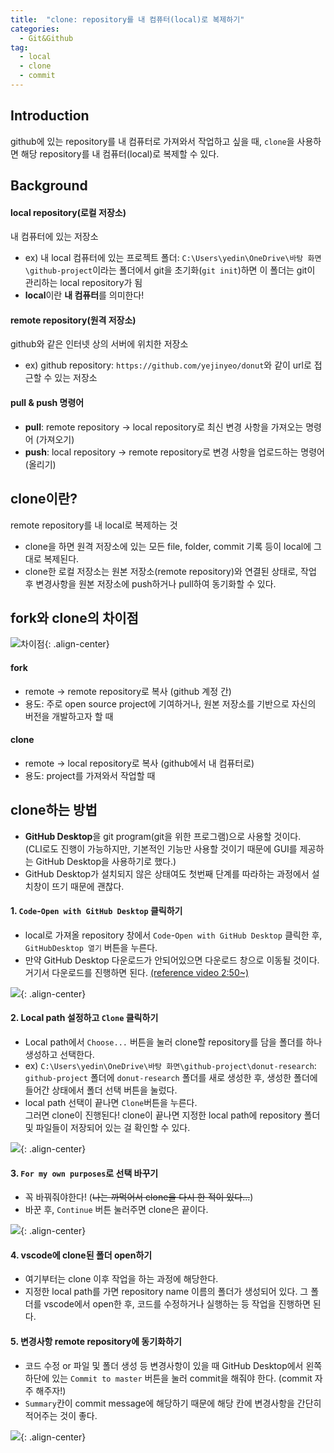 ```yaml
---
title:  "clone: repository를 내 컴퓨터(local)로 복제하기"
categories: 
  - Git&Github
tag:
  - local
  - clone
  - commit
---
```



## Introduction
github에 있는 repository를 내 컴퓨터로 가져와서 작업하고 싶을 때, `clone`을 사용하면 해당 repository를 내 컴퓨터(local)로 복제할 수 있다.


## Background
#### local repository(로컬 저장소)
내 컴퓨터에 있는 저장소
- ex) 내 local 컴퓨터에 있는 프로젝트 폴더:  `C:\Users\yedin\OneDrive\바탕 화면\github-project`이라는 폴더에서 git을 초기화(`git init`)하면 이 폴더는 git이 관리하는 local repository가 됨
- **local**이란 **내 컴퓨터**를 의미한다!

#### remote repository(원격 저장소)
github와 같은 인터넷 상의 서버에 위치한 저장소
- ex) github repository: `https://github.com/yejinyeo/donut`와 같이 url로 접근할 수 있는 저장소

#### pull & push 명령어
- **pull**: remote repository -> local repository로 최신 변경 사항을 가져오는 명령어 (가져오기)
- **push**: local repository -> remote repository로 변경 사항을 업로드하는 명령어 (올리기)


## clone이란?
remote repository를 내 local로 복제하는 것
- clone을 하면 원격 저장소에 있는 모든 file, folder, commit 기록 등이 local에 그대로 복제된다.
- clone한 로컬 저장소는 원본 저장소(remote repository)와 연결된 상태로, 작업 후 변경사항을 원본 저장소에 push하거나 pull하여 동기화할 수 있다.


## fork와 clone의 차이점
![차이점](https://img1.daumcdn.net/thumb/R1280x0/?scode=mtistory2&fname=https%3A%2F%2Fblog.kakaocdn.net%2Fdn%2FcNIKgW%2FbtqzVC5QIms%2F7NgNXHZvZoWbaP3Wy6QWd1%2Fimg.png){: .align-center}
#### fork
- remote -> remote repository로 복사 (github 계정 간)
- 용도: 주로 open source project에 기여하거나, 원본 저장소를 기반으로 자신의 버전을 개발하고자 할 때 

#### clone
- remote -> local repository로 복사 (github에서 내 컴퓨터로)
- 용도: project를 가져와서 작업할 때


## clone하는 방법
- **GitHub Desktop**을 git program(git을 위한 프로그램)으로 사용할 것이다.  
(CLI로도 진행이 가능하지만, 기본적인 기능만 사용할 것이기 때문에 GUI를 제공하는 GitHub Desktop을 사용하기로 했다.)
- GitHub Desktop가 설치되지 않은 상태여도 첫번째 단계를 따라하는 과정에서 설치창이 뜨기 때문에 괜찮다.

#### 1. `Code`-`Open with GitHub Desktop` 클릭하기
- local로 가져올 repository 창에서 `Code`-`Open with GitHub Desktop` 클릭한 후, `GitHubDesktop 열기` 버튼을 누른다.
- 만약 GitHub Desktop 다운로드가 안되어있으면 다운로드 창으로 이동될 것이다. 거기서 다운로드를 진행하면 된다. [(reference video 2:50~)](https://www.youtube.com/watch?v=--MMmHbSH9k&t=187s)

![]({{site.url}}/images/2024-08-13-clone/open-desktop.png){: .align-center}

#### 2. Local path 설정하고 `Clone` 클릭하기
- Local path에서 `Choose...` 버튼을 눌러 clone할 repository를 담을 폴더를 하나 생성하고 선택한다. 
- ex) `C:\Users\yedin\OneDrive\바탕 화면\github-project\donut-research`: `github-project` 폴더에 `donut-research` 폴더를 새로 생성한 후, 생성한 폴더에 들어간 상태에서 폴더 선택 버튼을 눌렀다.
- local path 선택이 끝나면 `Clone`버튼을 누른다.  
그러면 clone이 진행된다! clone이 끝나면 지정한 local path에 repository 폴더 및 파일들이 저장되어 있는 걸 확인할 수 있다.

![]({{site.url}}/images/2024-08-13-clone/clone-repository.png){: .align-center}

#### 3. `For my own purposes`로 선택 바꾸기
- 꼭 바꿔줘야한다! (~~나는 까먹어서 clone을 다시 한 적이 있다...~~)
- 바꾼 후, `Continue` 버튼 눌러주면 clone은 끝이다.

![]({{site.url}}/images/2024-08-13-clone/for-my-own-purpose.png){: .align-center}

#### 4. vscode에 clone된 폴더 open하기
- 여기부터는 clone 이후 작업을 하는 과정에 해당한다.
- 지정한 local path를 가면 repository name 이름의 폴더가 생성되어 있다. 그 폴더를 vscode에서 open한 후, 코드를 수정하거나 실행하는 등 작업을 진행하면 된다. 

#### 5. 변경사항 remote repository에 동기화하기
- 코드 수정 or 파일 및 폴더 생성 등 변경사항이 있을 때 GitHub Desktop에서 왼쪽 하단에 있는 `Commit to master` 버튼을 눌러 commit을 해줘야 한다. (commit 자주 해주자!)
- `Summary`칸이 commit message에 해당하기 때문에 해당 칸에 변경사항을 간단히 적어주는 것이 좋다.

![]({{site.url}}/images/2024-08-13-clone/commit-block.png){: .align-center}